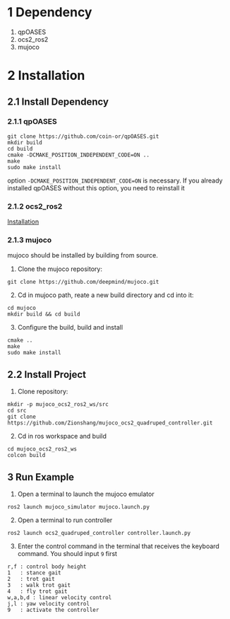 # 1 Dependency

1. qpOASES
2. ocs2_ros2
3. mujoco

# 2 Installation

## 2.1 Install Dependency

### 2.1.1 qpOASES

```
git clone https://github.com/coin-or/qpOASES.git
mkdir build
cd build
cmake -DCMAKE_POSITION_INDEPENDENT_CODE=ON ..
make
sudo make install
```
option `-DCMAKE_POSITION_INDEPENDENT_CODE=ON` is necessary. If you already installed qpOASES without this option, you need to reinstall it


### 2.1.2 ocs2_ros2

[Installation](https://github.com/Zionshang/ocs2_ros2)

### 2.1.3 mujoco

mujoco should be installed by building from source.

1. Clone the mujoco repository: 
```
git clone https://github.com/deepmind/mujoco.git
```
2. Cd in mujoco path, reate a new build directory and cd into it: 
```
cd mujoco
mkdir build && cd build
```
3. Configure the build, build and install
```
cmake ..
make
sudo make install
```

## 2.2 Install Project

1. Clone repository: 
```
mkdir -p mujoco_ocs2_ros2_ws/src
cd src
git clone https://github.com/Zionshang/mujoco_ocs2_quadruped_controller.git
```
2. Cd in ros workspace and build
```
cd mujoco_ocs2_ros2_ws
colcon build
```

## 3 Run Example
1. Open a terminal to launch the mujoco emulator
```
ros2 launch mujoco_simulator mujoco.launch.py
```
2. Open a terminal to run controller
```
ros2 launch ocs2_quadruped_controller controller.launch.py
```
3. Enter the control command in the terminal that receives the keyboard command. You should input `9` first
```
r,f : control body height
1   : stance gait
2   : trot gait
3   : walk trot gait
4   : fly trot gait
w,a,b,d : linear velocity control
j,l : yaw velocity control
9   : activate the controller
```